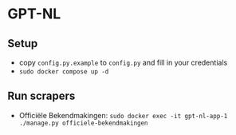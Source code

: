# GPT-NL
## Setup
- copy `config.py.example` to `config.py` and fill in your credentials
- `sudo docker compose up -d`

## Run scrapers
- Officiële Bekendmakingen: `sudo docker exec -it gpt-nl-app-1 ./manage.py officiele-bekendmakingen`
